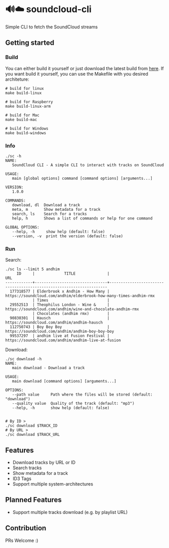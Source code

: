 # 🔊☁️ soundcloud-cli
Simple CLI to fetch the SoundCloud streams

## Getting started

### Build
You can either build it yourself or just download the latest build from [here](https://github.com/timoknapp/soundcloud-cli/actions?query=workflow%3ASoundCloud-CLI). If you want build it yourself, you can use the Makefile with you desired architeture:

```
# build for linux
make build-linux

# build for Raspberry
make build-linux-arm

# build for Mac
make build-mac

# build for Windows
make build-windows
```

### Info
```
./sc -h
NAME:
   SoundCloud CLI - A simple CLI to interact with tracks on SoundCloud

USAGE:
   main [global options] command [command options] [arguments...]

VERSION:
   1.0.0

COMMANDS:
   download, dl  Download a track
   meta, m       Show metadata for a track
   search, ls    Search for a tracks
   help, h       Shows a list of commands or help for one command

GLOBAL OPTIONS:
   --help, -h     show help (default: false)
   --version, -v  print the version (default: false)

```

### Run

Search:
```
./sc ls --limit 5 andhim
     ID     |             TITLE              |                                URL                                  
------------+--------------------------------+---------------------------------------------------------------------
  177318577 | Elderbrook x Andhim - How Many | https://soundcloud.com/andhim/elderbrook-how-many-times-andhim-rmx  
            | Times                          |                                                                     
  29552513  | Theophilus London - Wine &     | https://soundcloud.com/andhim/wine-and-chocolate-andhim-rmx         
            | Chocolates (andhim rmx)        |                                                                     
  90830301  | Hausch                         | https://soundcloud.com/andhim/andhim-hausch                         
  112750743 | Boy Boy Boy                    | https://soundcloud.com/andhim/andhim-boy-boy-boy                    
  99537297  | andhim live at Fusion Festival | https://soundcloud.com/andhim/andhim-live-at-fusion                 
```

Download:
```
./sc download -h
NAME:
   main download - Download a track

USAGE:
   main download [command options] [arguments...]

OPTIONS:
   --path value     Path where the files will be stored (default: "download")
   --quality value  Quality of the track (default: "mp3")
   --help, -h       show help (default: false)


# By ID >
./sc download $TRACK_ID
# By URL >
./sc download $TRACK_URL
```

## Features

- Download tracks by URL or ID
- Search tracks
- Show metadata for a track
- ID3 Tags
- Support multiple system-architectures

## Planned Features

- Support multiple tracks download (e.g. by playlist URL)


## Contribution

PRs Welcome :)
